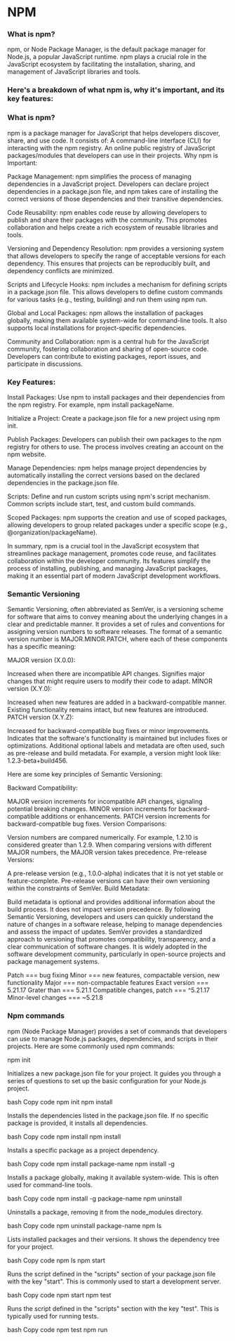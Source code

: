 # NPM 


### What is npm?
npm, or Node Package Manager, is the default package manager for Node.js, a popular JavaScript runtime. npm plays a crucial role in the JavaScript ecosystem by facilitating the installation, sharing, and management of JavaScript libraries and tools.

### Here's a breakdown of what npm is, why it's important, and its key features:

### What is npm?

npm is a package manager for JavaScript that helps developers discover, share, and use code. It consists of:
A command-line interface (CLI) for interacting with the npm registry.
An online public registry of JavaScript packages/modules that developers can use in their projects.
Why npm is Important:

Package Management: npm simplifies the process of managing dependencies in a JavaScript project. Developers can declare project dependencies in a package.json file, and npm takes care of installing the correct versions of those dependencies and their transitive dependencies.

Code Reusability: npm enables code reuse by allowing developers to publish and share their packages with the community. This promotes collaboration and helps create a rich ecosystem of reusable libraries and tools.

Versioning and Dependency Resolution: npm provides a versioning system that allows developers to specify the range of acceptable versions for each dependency. This ensures that projects can be reproducibly built, and dependency conflicts are minimized.

Scripts and Lifecycle Hooks: npm includes a mechanism for defining scripts in a package.json file. This allows developers to define custom commands for various tasks (e.g., testing, building) and run them using npm run.

Global and Local Packages: npm allows the installation of packages globally, making them available system-wide for command-line tools. It also supports local installations for project-specific dependencies.

Community and Collaboration: npm is a central hub for the JavaScript community, fostering collaboration and sharing of open-source code. Developers can contribute to existing packages, report issues, and participate in discussions.

### Key Features:

Install Packages: Use npm to install packages and their dependencies from the npm registry. For example, npm install packageName.

Initialize a Project: Create a package.json file for a new project using npm init.

Publish Packages: Developers can publish their own packages to the npm registry for others to use. The process involves creating an account on the npm website.

Manage Dependencies: npm helps manage project dependencies by automatically installing the correct versions based on the declared dependencies in the package.json file.

Scripts: Define and run custom scripts using npm's script mechanism. Common scripts include start, test, and custom build commands.

Scoped Packages: npm supports the creation and use of scoped packages, allowing developers to group related packages under a specific scope (e.g., @organization/packageName).

In summary, npm is a crucial tool in the JavaScript ecosystem that streamlines package management, promotes code reuse, and facilitates collaboration within the developer community. Its features simplify the process of installing, publishing, and managing JavaScript packages, making it an essential part of modern JavaScript development workflows.

### Semantic Versioning
Semantic Versioning, often abbreviated as SemVer, is a versioning scheme for software that aims to convey meaning about the underlying changes in a clear and predictable manner. It provides a set of rules and conventions for assigning version numbers to software releases. The format of a semantic version number is MAJOR.MINOR.PATCH, where each of these components has a specific meaning:

MAJOR version (X.0.0):

Increased when there are incompatible API changes.
Signifies major changes that might require users to modify their code to adapt.
MINOR version (X.Y.0):

Increased when new features are added in a backward-compatible manner.
Existing functionality remains intact, but new features are introduced.
PATCH version (X.Y.Z):

Increased for backward-compatible bug fixes or minor improvements.
Indicates that the software's functionality is maintained but includes fixes or optimizations.
Additional optional labels and metadata are often used, such as pre-release and build metadata. For example, a version might look like: 1.2.3-beta+build456.

Here are some key principles of Semantic Versioning:

Backward Compatibility:

MAJOR version increments for incompatible API changes, signaling potential breaking changes.
MINOR version increments for backward-compatible additions or enhancements.
PATCH version increments for backward-compatible bug fixes.
Version Comparisons:

Version numbers are compared numerically. For example, 1.2.10 is considered greater than 1.2.9.
When comparing versions with different MAJOR numbers, the MAJOR version takes precedence.
Pre-release Versions:

A pre-release version (e.g., 1.0.0-alpha) indicates that it is not yet stable or feature-complete.
Pre-release versions can have their own versioning within the constraints of SemVer.
Build Metadata:

Build metadata is optional and provides additional information about the build process.
It does not impact version precedence.
By following Semantic Versioning, developers and users can quickly understand the nature of changes in a software release, helping to manage dependencies and assess the impact of updates. SemVer provides a standardized approach to versioning that promotes compatibility, transparency, and a clear communication of software changes. It is widely adopted in the software development community, particularly in open-source projects and package management systems.

Patch === bug fixing
Minor === new features, compactable version, new functionality
Major === non-compactable features
Exact version === 5.21.17
Grater than === 5.21.1
Compatible changes, patch === ^5.21.17
Minor-level changes === ~5.21.8


### Npm commands
npm (Node Package Manager) provides a set of commands that developers can use to manage Node.js packages, dependencies, and scripts in their projects. Here are some commonly used npm commands:

npm init

Initializes a new package.json file for your project. It guides you through a series of questions to set up the basic configuration for your Node.js project.

bash
Copy code
npm init
npm install

Installs the dependencies listed in the package.json file. If no specific package is provided, it installs all dependencies.

bash
Copy code
npm install
npm install <package>

Installs a specific package as a project dependency.

bash
Copy code
npm install package-name
npm install -g <package>

Installs a package globally, making it available system-wide. This is often used for command-line tools.

bash
Copy code
npm install -g package-name
npm uninstall <package>

Uninstalls a package, removing it from the node_modules directory.

bash
Copy code
npm uninstall package-name
npm ls

Lists installed packages and their versions. It shows the dependency tree for your project.

bash
Copy code
npm ls
npm start

Runs the script defined in the "scripts" section of your package.json file with the key "start". This is commonly used to start a development server.

bash
Copy code
npm start
npm test

Runs the script defined in the "scripts" section with the key "test". This is typically used for running tests.

bash
Copy code
npm test
npm run <script>

Executes a custom script defined in the "scripts" section of the package.json file.

bash
Copy code
npm run custom-script
npm outdated

Shows a list of outdated dependencies compared to the latest versions available on the npm registry.
bash
Copy code
npm outdated
npm update

Updates dependencies to their latest versions according to the version constraints defined in the package.json file.
bash
Copy code
npm update
npm publish

Publishes the package to the npm registry. This is used by developers when they want to share their packages with others.
bash
Copy code
npm publish
npm login

Logs in to your npm account. This is required before publishing a package.
bash
Copy code
npm login
npm logout

Logs out from the current npm account.
bash
Copy code
npm logout
These are just a few examples of npm commands, and there are many more available for various purposes. You can explore additional npm commands and options in the npm documentation for a comprehensive understanding of npm functionality.


### Npx
npx is a package runner tool that comes with npm (Node Package Manager) version 5.2.0 and above. It allows you to execute Node.js packages directly, eliminating the need to install them globally or locally before running their binaries or scripts. The primary purpose of npx is to make it easier to use and manage packages, especially those that are intended for command-line usage.

Key features of npx include:

Running Binaries Directly:

With npx, you can run binaries from npm packages without having to install them first. npx will check if the package is installed locally in your project. If it's not, npx will download and execute it temporarily.
bash
Copy code
npx packageCommand
Executing Scripts:

npx can also be used to run scripts defined in the package.json file of a project without installing the dependencies globally or locally.
bash
Copy code
npx run-script scriptName
Specifying Package Versions:

You can use npx to execute a specific version of a package without installing it globally or locally. This is useful for one-off commands with specific package versions.
bash
Copy code
npx package@1.2.3 command
Local Package Resolution:

npx looks for locally installed packages in the node_modules/.bin directory of the current project. If the package is not found locally, it fetches it from the npm registry temporarily.
Dealing with Name Conflicts:

npx helps to deal with name conflicts between packages or binaries with the same name by allowing you to specify the package you want to use explicitly.
bash
Copy code
npx -p package1 -p package2 command
This ensures that the command is executed from the specified package.

Running Latest Versions:

By default, npx runs the latest version of a package. If you want to run the latest version, you can simply use:
bash
Copy code
npx packageCommand
npx simplifies the process of running commands or scripts from npm packages without worrying about installing them globally or cluttering your project with unnecessary dependencies. It is particularly useful for running one-off commands, trying out tools, and executing scripts without the need for a separate installation step.



### .bin folder
In a Node.js project, the .bin folder within the node_modules directory contains executable binaries associated with installed npm packages. When you install a Node.js package globally or locally, npm often includes command-line tools or scripts associated with that package. These tools/scripts are placed in the .bin folder, allowing you to run them from the command line.

Here's how it works:

Global Installation:

When you install a package globally using the -g flag, npm installs the package and its associated binaries in the global node_modules directory.
The .bin folder within the global node_modules directory contains symbolic links to the executable scripts provided by the installed packages.
The global node_modules/.bin directory is added to your system's PATH so that you can run these binaries from any location in your terminal.
Local Installation:

When you install a package locally (without the -g flag) in a project, npm installs the package and its associated binaries in the local node_modules directory of that project.
Similar to the global scenario, the .bin folder within the local node_modules directory contains symbolic links to the executable scripts provided by the installed packages.


### Package.json
The package.json file is a central configuration file for Node.js projects. It is used to define various aspects of a project, including its metadata, dependencies, scripts, and other settings. Here are the key sections typically found in a package.json file:

name and version:

Specifies the name and version of the project. The name should be unique within the npm registry.
json
Copy code
"name": "my-project",
"version": "1.0.0",
description:

Provides a brief description of the project.
json
Copy code
"description": "A sample Node.js project",
main:

Specifies the entry point for the application. The file specified here is the default module that will be loaded when the package is required.
json
Copy code
"main": "index.js",
scripts:

Defines scripts that can be executed using the npm run command. Common scripts include start, test, and custom scripts for various tasks.
json
Copy code
"scripts": {
  "start": "node index.js",
  "test": "mocha"
},
dependencies and devDependencies:

Lists the project's runtime dependencies (dependencies) and development dependencies (devDependencies). Dependencies are installed when someone else wants to use your project, while devDependencies are for development and testing purposes.
json
Copy code
"dependencies": {
  "express": "^4.17.1",
  "lodash": "^4.17.21"
},
"devDependencies": {
  "mocha": "^9.0.0",
  "chai": "^4.3.4"
},
keywords:

Specifies an array of keywords that describe the project. This helps others find the project on npm.
json
Copy code
"keywords": ["node", "express", "web", "api"],
author and license:

Specifies the author of the project and the project's license.
json
Copy code
"author": "Your Name",
"license": "MIT",
repository:

Provides a link to the version control repository for the project.
json
Copy code
"repository": {
  "type": "git",
  "url": "https://github.com/yourusername/your-repo.git"
},
engines:

Specifies the version range of Node.js and npm that the project requires.
json
Copy code
"engines": {
  "node": ">=12.0.0",
  "npm": ">=6.0.0"
},
private:

If set to true, prevents accidental publishing of the project to the npm registry.
json
Copy code
"private": true,
scripts for Setup:

You can include custom scripts for setting up the project. For example, postinstall can be used to run tasks after dependencies are installed.
json
Copy code
"scripts": {
  "postinstall": "npm run build"
},
The package.json file is crucial for Node.js projects, as it provides a standardized way to manage project metadata, dependencies, and scripts. It is used by npm for installing dependencies, running scripts, and various other tasks. Developers can create or update a package.json file using the npm init command or by manually editing the file.


Package-lock.json
The package-lock.json file is automatically generated by npm and serves as a record of the exact versions of dependencies that are currently installed in a Node.js project. It was introduced to address the issue of ensuring consistent dependency installations across different development environments and builds.

Key points about package-lock.json:

Version Locking:

The primary purpose of package-lock.json is to provide a deterministic and reproducible dependency tree by locking down the exact versions of each package and its transitive dependencies.
Dependencies and Versions:

It contains a detailed list of all the dependencies for a project, including the specific version numbers and their dependencies.
Integrity Hash:

Each package entry includes an "integrity" hash, which is a cryptographically secure hash based on the contents of the package. This ensures the integrity of the installed package.
Scoped Packages:

For scoped packages (those with names starting with @scope/), the package-lock.json file also includes information about the versions of the scoped packages.
Subresource Integrity (SRI):

package-lock.json includes Subresource Integrity (SRI) information for packages hosted on a content delivery network (CDN). SRI ensures that the content has not been tampered with.
Avoiding Dependency Drift:

When a project is cloned or when dependencies are installed on a different machine, npm uses the information in package-lock.json to install the exact versions of dependencies specified, avoiding dependency drift.
npm ci:

The npm ci command is often used in continuous integration (CI) and automated build environments. It leverages the information in package-lock.json for a faster and more reliable installation of dependencies.
Manual Edits:

While developers generally should not manually edit package-lock.json, npm allows for "shrinkwrapping" a project, which essentially updates the package-lock.json with the latest versions of dependencies.
Commit to Version Control:

It is recommended to commit both package.json and package-lock.json to version control. This ensures that everyone working on the project uses the same versions of dependencies.
Yarn's Equivalent:

Yarn, another package manager for JavaScript, has a similar file called yarn.lock, which serves the same purpose as package-lock.json.
package-lock.json helps in creating a consistent and reproducible environment for development and deployment. It provides a mechanism for ensuring that the same versions of dependencies are installed across different machines and environments, reducing the likelihood of compatibility issues.








Npm install --production

Npm install <package>@12.4.7

Npm uninstall <package>

Npm list -g <package>

Npm view <package>

Npm view <package> versions

Npm install <package name>@3.5.4 –save-exact

Shebang line

Executable script

Npm prestart

Run all package to run all
“All”: “npm-run-all –parallel start custom1 custom2”


Npm init === yarn init
